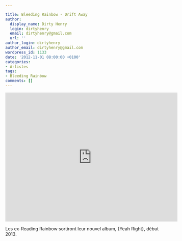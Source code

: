 ```yaml
---

title: Bleeding Rainbow - Drift Away
author:
  display_name: Dirty Henry
  login: dirtyhenry
  email: dirtyhenry@gmail.com
  url: ''
author_login: dirtyhenry
author_email: dirtyhenry@gmail.com
wordpress_id: 1133
date: '2012-11-01 08:00:00 +0100'
categories:
- Artistes
tags:
- Bleeding Rainbow
comments: []
---
```

<iframe width="540" height="405" src="http://www.youtube.com/embed/IPmste-qIsE" frameborder="0" allowfullscreen></iframe>

Les ex-Reading Rainbow sortiront leur nouvel album, {Yeah Right}, début 2013.
